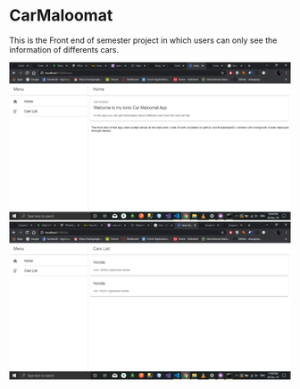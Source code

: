 # CarMaloomat
This is the Front end of semester project in which users can only see the information of differents cars.

<img src="Screenshot (53).png" width="752">
<img src="Screenshot (54).png" width="752">